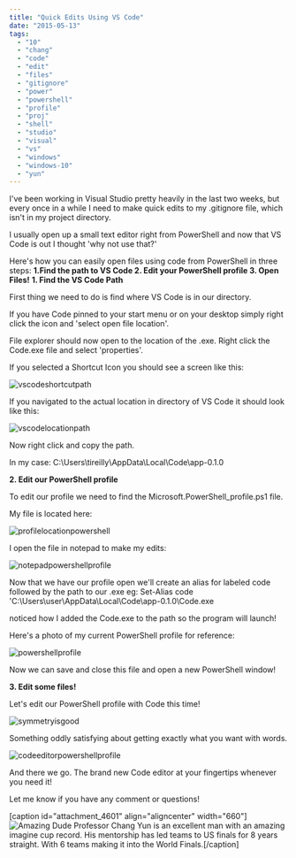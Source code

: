 ```yaml
---
title: "Quick Edits Using VS Code"
date: "2015-05-13"
tags: 
  - "10"
  - "chang"
  - "code"
  - "edit"
  - "files"
  - "gitignore"
  - "power"
  - "powershell"
  - "profile"
  - "proj"
  - "shell"
  - "studio"
  - "visual"
  - "vs"
  - "windows"
  - "windows-10"
  - "yun"
---
```


I've been working in Visual Studio pretty heavily in the last two weeks, but every once in a while I need to make quick edits to my .gitignore file, which isn't in my project directory.

I usually open up a small text editor right from PowerShell and now that VS Code is out I thought 'why not use that?'

Here's how you can easily open files using code from PowerShell in three steps: **1.Find the path to VS Code 2. Edit your PowerShell profile 3. Open Files!** **1\. Find the VS Code Path**

First thing we need to do is find where VS Code is in our directory.

If you have Code pinned to your start menu or on your desktop simply right click the icon and 'select open file location'.

File explorer should now open to the location of the .exe. Right click the Code.exe file and select 'properties'.

If you selected a Shortcut Icon you should see a screen like this:

![vscodeshortcutpath](images/vscodeshortcutpath.png)

If you navigated to the actual location in directory of VS Code it should look like this:

![vscodelocationpath](images/vscodelocationpath.png)

Now right click and copy the path.

In my case: C:\\Users\\tireilly\\AppData\\Local\\Code\\app-0.1.0

**2\. Edit our PowerShell profile**

To edit our profile we need to find the Microsoft.PowerShell\_profile.ps1 file.

My file is located here:

![profilelocationpowershell](images/profilelocationpowershell.png)

I open the file in notepad to make my edits:

![notepadpowershellprofile](images/notepadpowershellprofile.png)

Now that we have our profile open we'll create an alias for labeled code followed by the path to our .exe eg: Set-Alias code 'C:\\Users\\user\\AppData\\Local\\Code\\app-0.1.0\\Code.exe

noticed how I added the Code.exe to the path so the program will launch!

Here's a photo of my current PowerShell profile for reference:

![powershellprofile](images/powershellprofile.png)

Now we can save and close this file and open a new PowerShell window!

**3\. Edit some files!**

Let's edit our PowerShell profile with Code this time!

![symmetryisgood](images/symmetryisgood.png)

Something oddly satisfying about getting exactly what you want with words.

![codeeditorpowershellprofile](images/codeeditorpowershellprofile.png)

And there we go. The brand new Code editor at your fingertips whenever you need it!

Let me know if you have any comment or questions!

\[caption id="attachment\_4601" align="aligncenter" width="660"\]![Amazing Dude](images/WP_20150423_21_13_35_Pro-1024x577.jpg) Professor Chang Yun is an excellent man with an amazing imagine cup record. His mentorship has led teams to US finals for 8 years straight. With 6 teams making it into the World Finals.\[/caption\]

